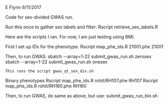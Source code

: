 E Flynn
9/11/2017

Code for sex-divided GWAS run. 

Run this once to gather sex labels and filter:
	Rscript retrieve_sex_labels.R


Here are the scripts I ran. For now, I am just testing using BMI.

First I set up IDs for the phenotype. 
	Rscript map_phe_ids.R 21001.phe 21001

Then, to run GWAS:
        sbatch --array=1-22 submit_gwas_run.sh zerosex
	sbatch --array=1-22 submit_gwas_run.sh onesex

	This runs the script gwas_qt_sex_div.sh



Binary phenotypes
       Rscript map_phe_ids.R rohit/RH107.phe RH107
       Rscript map_phe_ids.R rohit/RH160.phe RH160

Then, to run GWAS, do same as above, but use:
   submit_gwas_run_bin.sh